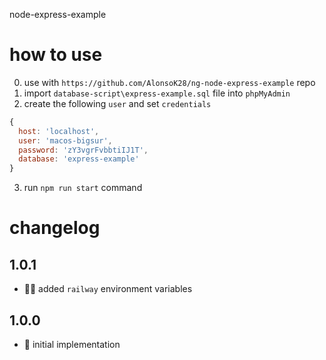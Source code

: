 node-express-example

# how to use

0. use with `https://github.com/AlonsoK28/ng-node-express-example` repo
1. import `database-script\express-example.sql` file into `phpMyAdmin` 
2. create the following `user` and set `credentials`
```js
{
  host: 'localhost',
  user: 'macos-bigsur',
  password: 'zY3vgrFvbbtiIJ1T',
  database: 'express-example'
}
```
3. run `npm run start` command

# changelog

## 1.0.1
- 👷‍♂️ added `railway` environment variables

## 1.0.0
- 🍏 initial implementation
